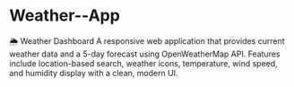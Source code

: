 # Weather--App
🌦️ Weather Dashboard A responsive web application that provides current weather data and a 5-day forecast using OpenWeatherMap API. Features include location-based search, weather icons, temperature, wind speed, and humidity display with a clean, modern UI.
